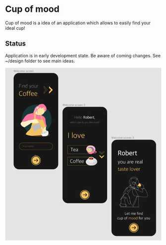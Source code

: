 # Cup of mood

Cup of mood is a idea of an application which allows to easily find your ideal cup!

## Status

Application is in early development state.
Be aware of coming changes.
See ~/design folder to see main ideas.

![Onboarding screen](design/cup_of_mood_onboarding.png?raw=true "Onboarding screen")